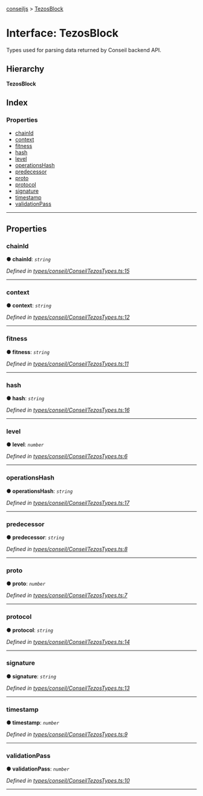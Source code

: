 [conseiljs](../README.md) > [TezosBlock](../interfaces/tezosblock.md)

# Interface: TezosBlock

Types used for parsing data returned by Conseil backend API.

## Hierarchy

**TezosBlock**

## Index

### Properties

* [chainId](tezosblock.md#chainid)
* [context](tezosblock.md#context)
* [fitness](tezosblock.md#fitness)
* [hash](tezosblock.md#hash)
* [level](tezosblock.md#level)
* [operationsHash](tezosblock.md#operationshash)
* [predecessor](tezosblock.md#predecessor)
* [proto](tezosblock.md#proto)
* [protocol](tezosblock.md#protocol)
* [signature](tezosblock.md#signature)
* [timestamp](tezosblock.md#timestamp)
* [validationPass](tezosblock.md#validationpass)

---

## Properties

<a id="chainid"></a>

###  chainId

**● chainId**: *`string`*

*Defined in [types/conseil/ConseilTezosTypes.ts:15](https://github.com/Cryptonomic/ConseilJS/blob/e4b4aa7/src/types/conseil/ConseilTezosTypes.ts#L15)*

___
<a id="context"></a>

###  context

**● context**: *`string`*

*Defined in [types/conseil/ConseilTezosTypes.ts:12](https://github.com/Cryptonomic/ConseilJS/blob/e4b4aa7/src/types/conseil/ConseilTezosTypes.ts#L12)*

___
<a id="fitness"></a>

###  fitness

**● fitness**: *`string`*

*Defined in [types/conseil/ConseilTezosTypes.ts:11](https://github.com/Cryptonomic/ConseilJS/blob/e4b4aa7/src/types/conseil/ConseilTezosTypes.ts#L11)*

___
<a id="hash"></a>

###  hash

**● hash**: *`string`*

*Defined in [types/conseil/ConseilTezosTypes.ts:16](https://github.com/Cryptonomic/ConseilJS/blob/e4b4aa7/src/types/conseil/ConseilTezosTypes.ts#L16)*

___
<a id="level"></a>

###  level

**● level**: *`number`*

*Defined in [types/conseil/ConseilTezosTypes.ts:6](https://github.com/Cryptonomic/ConseilJS/blob/e4b4aa7/src/types/conseil/ConseilTezosTypes.ts#L6)*

___
<a id="operationshash"></a>

###  operationsHash

**● operationsHash**: *`string`*

*Defined in [types/conseil/ConseilTezosTypes.ts:17](https://github.com/Cryptonomic/ConseilJS/blob/e4b4aa7/src/types/conseil/ConseilTezosTypes.ts#L17)*

___
<a id="predecessor"></a>

###  predecessor

**● predecessor**: *`string`*

*Defined in [types/conseil/ConseilTezosTypes.ts:8](https://github.com/Cryptonomic/ConseilJS/blob/e4b4aa7/src/types/conseil/ConseilTezosTypes.ts#L8)*

___
<a id="proto"></a>

###  proto

**● proto**: *`number`*

*Defined in [types/conseil/ConseilTezosTypes.ts:7](https://github.com/Cryptonomic/ConseilJS/blob/e4b4aa7/src/types/conseil/ConseilTezosTypes.ts#L7)*

___
<a id="protocol"></a>

###  protocol

**● protocol**: *`string`*

*Defined in [types/conseil/ConseilTezosTypes.ts:14](https://github.com/Cryptonomic/ConseilJS/blob/e4b4aa7/src/types/conseil/ConseilTezosTypes.ts#L14)*

___
<a id="signature"></a>

###  signature

**● signature**: *`string`*

*Defined in [types/conseil/ConseilTezosTypes.ts:13](https://github.com/Cryptonomic/ConseilJS/blob/e4b4aa7/src/types/conseil/ConseilTezosTypes.ts#L13)*

___
<a id="timestamp"></a>

###  timestamp

**● timestamp**: *`number`*

*Defined in [types/conseil/ConseilTezosTypes.ts:9](https://github.com/Cryptonomic/ConseilJS/blob/e4b4aa7/src/types/conseil/ConseilTezosTypes.ts#L9)*

___
<a id="validationpass"></a>

###  validationPass

**● validationPass**: *`number`*

*Defined in [types/conseil/ConseilTezosTypes.ts:10](https://github.com/Cryptonomic/ConseilJS/blob/e4b4aa7/src/types/conseil/ConseilTezosTypes.ts#L10)*

___

